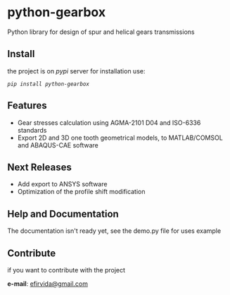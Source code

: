 python-gearbox
==============
Python library for design of spur and helical gears transmissions

Install
-------
the project is on *pypi* server for installation use:

*`pip install python-gearbox`*

Features
---------
* Gear stresses calculation using AGMA-2101 D04 and ISO-6336 standards
* Export 2D and 3D one tooth geometrical models, to MATLAB/COMSOL and ABAQUS-CAE software

Next Releases
-------------
* Add export to ANSYS software
* Optimization of the profile shift modification

Help and Documentation
-----------------------
The documentation isn't ready yet, see the demo.py file for uses example

Contribute
-----------
if you want to contribute with the project

**e-mail**: efirvida@gmail.com
